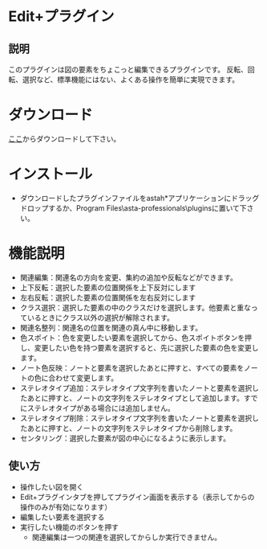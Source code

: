 # Edit+プラグイン

## 説明
このプラグインは図の要素をちょこっと編集できるプラグインです。
反転、回転、選択など、標準機能にはない、よくある操作を簡単に実現できます。

# ダウンロード
[ここ](https://github.com/snytng/editplus/raw/master/target/editplus-0.1.1.jar)からダウンロードして下さい。

# インストール
- ダウンロードしたプラグインファイルをastah*アプリケーションにドラッグドロップするか、Program Files\asta-professionals\pluginsに置いて下さい。

# 機能説明
- 関連編集：関連名の方向を変更、集約の追加や反転などができます。
- 上下反転：選択した要素の位置関係を上下反対にします
- 左右反転：選択した要素の位置関係を左右反対にします
- クラス選択：選択した要素の中のクラスだけを選択します。他要素と重なっているときにクラス以外の選択が解除されます。
- 関連名整列：関連名の位置を関連の真ん中に移動します。
- 色スポイト：色を変更したい要素を選択してから、色スポイトボタンを押し、変更したい色を持つ要素を選択すると、先に選択した要素の色を変更します。
- ノート色反映：ノートと要素を選択したあとに押すと、すべての要素をノートの色に合わせて変更します。
- ステレオタイプ追加：ステレオタイプ文字列を書いたノートと要素を選択したあとに押すと、ノートの文字列をステレオタイプとして追加します。すでにステレオタイプがある場合には追加しません。
- ステレオタイプ削除：ステレオタイプ文字列を書いたノートと要素を選択したあとに押すと、ノートの文字列をステレオタイプから削除します。
- センタリング：選択した要素が図の中心になるように表示します。

## 使い方
- 操作したい図を開く
- Edit+プラグインタブを押してプラグイン画面を表示する（表示してからの操作のみが有効になります）
- 編集したい要素を選択する
- 実行したい機能のボタンを押す
    - 関連編集は一つの関連を選択してからしか実行できません。
